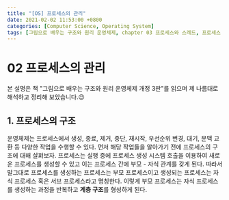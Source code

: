 ```yaml
---
title: "[OS] 프로세스의 관리"
date: 2021-02-02 11:53:00 +0800
categories: [Computer Science, Operating System]
tags: [그림으로 배우는 구조와 원리 운영체제, chapter 03 프로세스와 스레드, 프로세스 관리, 프로세스 구조, 프로세스 생성, 프로세스 종료,프로세스 제거, 프로세스의 중단과 재시작, 프로세스 우선순위, 프로세스 문맥교환] 
---
```


# 02 프로세스의 관리

본 설명은 책 "그림으로 배우는 구조와 원리 운영체제 개정 3판"를 읽으며 제 나름대로 해석하고 정리해 보았습니다.😉

## 1. 프로세스의 구조

운영체제는 프로세스에서 생성, 종료, 제거, 중단, 재시작, 우선순위 변경, 대기, 문맥 교환 등 다양한 작업을 수행할  수 있다. 먼저 해당 작업들을 알아가기 전에 프로세스의 구조에 대해 살펴보자.
프로세스는 실행 중에 프로세스 생성 시스템 호출을 이용하여 새로운 프로세스를 생성할 수 있고 이는 프로세스 간에 부모  -  자식 관계를 갖게 된다. 따라서 말그대로 프로세스를 생성하는 프로세스는 부모 프로세스이고 생성되는 프로세스는 자식 프로세스 혹은 서브 프로세스라고 명칭한다. 이렇게 부모 프로세스는 자식 프로세스를 생성하는 과정을 반복하고 **계층 구조**를 형성하게 된다.